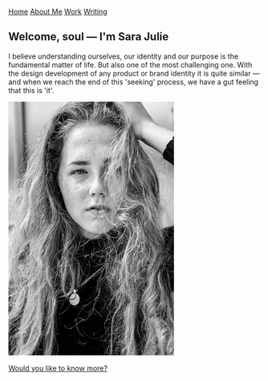[Home](index.md) [About Me](./about.md) [Work](./work/index.md) [Writing](./writing/index.md)

## Welcome, soul — I'm Sara Julie
I believe understanding ourselves, our identity and our purpose is the fundamental matter of life. But also one of the most challenging one. With the design development of any product or brand identity it is quite similar — and when we reach the end of this 'seeking' process, we have a gut feeling that this is 'it'.

![Black&White Headshot of Me.](./img/headshot-of-me.jpg)

[Would you like to know more?](./about.md)
